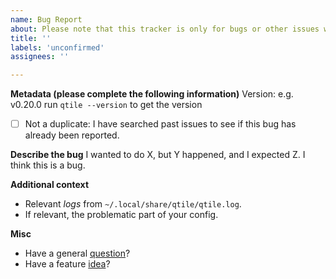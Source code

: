 ```yaml
---
name: Bug Report
about: Please note that this tracker is only for bugs or other issues with the core project
title: ''
labels: 'unconfirmed'
assignees: ''

---
```


**Metadata (please complete the following information)**
Version: e.g. v0.20.0 run `qtile --version` to get the version
- [ ] Not a duplicate: I have searched past issues to see if this bug has already been reported.

**Describe the bug**
I wanted to do X, but Y happened, and I expected Z. I think this is a bug.

**Additional context**
- Relevant *logs* from `~/.local/share/qtile/qtile.log`.
- If relevant, the problematic part of your config.

**Misc**
- Have a general [question](https://github.com/qtile/qtile/discussions/categories/q-a)? 
- Have a feature [idea](https://github.com/qtile/qtile/discussions/categories/ideas)?
